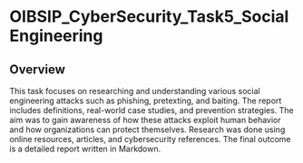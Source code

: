 # OIBSIP_CyberSecurity_Task5_SocialEngineering
## Overview
This task focuses on researching and understanding various social engineering attacks such as phishing, pretexting, and baiting. The report includes definitions, real-world case studies, and prevention strategies. The aim was to gain awareness of how these attacks exploit human behavior and how organizations can protect themselves. Research was done using online resources, articles, and cybersecurity references. The final outcome is a detailed report written in Markdown.

